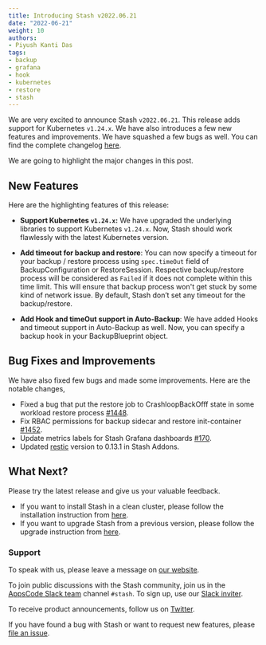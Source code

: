 ```yaml
---
title: Introducing Stash v2022.06.21
date: "2022-06-21"
weight: 10
authors:
- Piyush Kanti Das
tags:
- backup
- grafana
- hook
- kubernetes
- restore
- stash
---
```


We are very excited to announce Stash `v2022.06.21`. This release adds support for Kubernetes `v1.24.x`. We have also introduces a few new features and improvements. We have squashed a few bugs as well. You can find the complete changelog [here](https://github.com/stashed/CHANGELOG/blob/master/releases/v2022.06.21/README.md).

We are going to highlight the major changes in this post.

## New Features

Here are the highlighting features of this release:

- **Support Kubernetes `v1.24.x`:** We have upgraded the underlying libraries to support Kubernetes `v1.24.x`. Now, Stash should work flawlessly with the latest Kubernetes version.
- **Add timeout for backup and restore**: You can now specify a timeout for your backup / restore process using `spec.timeOut` field of BackupConfiguration or RestoreSession. Respective backup/restore process will be considered as `Failed` if it does not complete within this time limit. This will ensure that backup process won't get stuck by some kind of network issue. By default, Stash don’t set any timeout for the backup/restore.

- **Add Hook and timeOut support in Auto-Backup**: We have added Hooks and timeout support in Auto-Backup as well. Now, you can specify a backup hook in your BackupBlueprint object.

## Bug Fixes and Improvements

We have also fixed few bugs and made some improvements. Here are the notable changes,

- Fixed a bug that put the restore job to CrashloopBackOfff state in some workload restore process [#1448](https://github.com/stashed/stash/pull/1448).
- Fix RBAC permissions for backup sidecar and restore init-container [#1452](https://github.com/stashed/stash/pull/1452).
- Update metrics labels for Stash Grafana dashboards [#170](https://github.com/stashed/apimachinery/pull/170).
- Updated [restic](https://github.com/restic/restic) version to 0.13.1 in Stash Addons.

## What Next?

Please try the latest release and give us your valuable feedback.

- If you want to install Stash in a clean cluster, please follow the installation instruction from [here](https://stash.run/docs/v2022.06.21/setup/).
- If you want to upgrade Stash from a previous version, please follow the upgrade instruction from [here](https://stash.run/docs/v2022.06.21/setup/upgrade/).

### Support

To speak with us, please leave a message on [our website](https://appscode.com/contact/).

To join public discussions with the Stash community, join us in the [AppsCode Slack team](https://appscode.slack.com/messages/C8NCX6N23/details/) channel `#stash`. To sign up, use our [Slack inviter](https://slack.appscode.com/).

To receive product announcements, follow us on [Twitter](https://twitter.com/KubeStash).

If you have found a bug with Stash or want to request new features, please [file an issue](https://github.com/stashed/project/issues/new).

